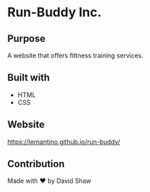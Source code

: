 # Run-Buddy Inc.

## Purpose
A website that offers fittness training services.

## Built with
* HTML
* CSS

## Website
https://lernantino.github.io/run-buddy/

## Contribution
Made with ❤️ by David Shaw
